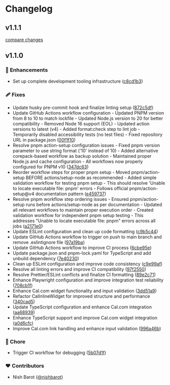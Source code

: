 # Changelog

## v1.1.1

[compare changes](https://github.com/nishbarot/nuxt-calcom/compare/v1.1.0...v1.1.1)

## v1.1.0

### 🚀 Enhancements

- Set up complete development tooling infrastructure ([c8cd1b3](https://github.com/nishbarot/nuxt-calcom/commit/c8cd1b3))

### 🩹 Fixes

- Update husky pre-commit hook and finalize linting setup ([872c5df](https://github.com/nishbarot/nuxt-calcom/commit/872c5df))
- Update GitHub Actions workflow configuration - Updated PNPM version from 8 to 10 to match lockfile - Updated Node.js version to 20 for better compatibility - Removed Node 16 support (EOL) - Updated action versions to latest (v4) - Added format:check step to lint job - Temporarily disabled accessibility tests (no test files) - Fixed repository URL in package.json ([00f1f10](https://github.com/nishbarot/nuxt-calcom/commit/00f1f10))
- Resolve pnpm action-setup configuration issues - Fixed pnpm version parameter to use string format ('10' instead of 10) - Added alternative corepack-based workflow as backup solution - Maintained proper Node.js and cache configuration - All workflows now properly configured for PNPM v10 ([347dc63](https://github.com/nishbarot/nuxt-calcom/commit/347dc63))
- Reorder workflow steps for proper pnpm setup - Moved pnpm/action-setup BEFORE actions/setup-node as recommended - Added simple validation workflow for testing pnpm setup - This should resolve 'Unable to locate executable file: pnpm' errors - Follows official pnpm/action-setup@v4 documentation pattern ([e459737](https://github.com/nishbarot/nuxt-calcom/commit/e459737))
- Resolve pnpm workflow step ordering issues - Ensured pnpm/action-setup runs before actions/setup-node as per documentation - Updated all relevant workflows to maintain proper execution order - Created validation workflow for independent pnpm setup testing - This addresses "Unable to locate executable file: pnpm" errors across all jobs ([a2171e0](https://github.com/nishbarot/nuxt-calcom/commit/a2171e0))
- Update ESLint configuration and clean up code formatting ([c9b5c44](https://github.com/nishbarot/nuxt-calcom/commit/c9b5c44))
- Update GitHub Actions workflow to trigger on push to main branch and remove .eslintignore file ([97a19ba](https://github.com/nishbarot/nuxt-calcom/commit/97a19ba))
- Update GitHub Actions workflow to improve CI process ([6cbe95e](https://github.com/nishbarot/nuxt-calcom/commit/6cbe95e))
- Update package.json and pnpm-lock.yaml for TypeScript and add unbuild dependency ([7e40230](https://github.com/nishbarot/nuxt-calcom/commit/7e40230))
- Clean up ESLint configuration and improve code consistency ([c9e99af](https://github.com/nishbarot/nuxt-calcom/commit/c9e99af))
- Resolve all linting errors and improve CI compatibility ([97f2550](https://github.com/nishbarot/nuxt-calcom/commit/97f2550))
- Resolve Prettier/ESLint conflicts and finalize CI formatting ([89e2c71](https://github.com/nishbarot/nuxt-calcom/commit/89e2c71))
- Enhance Playwright configuration and improve integration test reliability ([708cb1f](https://github.com/nishbarot/nuxt-calcom/commit/708cb1f))
- Enhance Cal.com widget functionality and input validation ([3dd51a9](https://github.com/nishbarot/nuxt-calcom/commit/3dd51a9))
- Refactor CalInlineWidget for improved structure and performance ([340cad5](https://github.com/nishbarot/nuxt-calcom/commit/340cad5))
- Update TypeScript configuration and enhance Cal.com integration ([aa68939](https://github.com/nishbarot/nuxt-calcom/commit/aa68939))
- Enhance TypeScript support and improve Cal.com widget integration ([a0d6cfc](https://github.com/nishbarot/nuxt-calcom/commit/a0d6cfc))
- Improve Cal.com link handling and enhance input validation ([996a46b](https://github.com/nishbarot/nuxt-calcom/commit/996a46b))

### 🏡 Chore

- Trigger CI workflow for debugging ([5b07d1f](https://github.com/nishbarot/nuxt-calcom/commit/5b07d1f))

### ❤️ Contributors

- Nish Barot ([@nishbarot](http://github.com/nishbarot))
